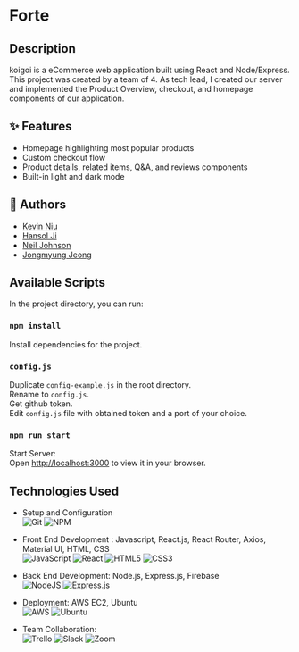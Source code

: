 # Forte

## Description
koigoi is a eCommerce web application built using React and Node/Express. This project was created by a team of 4. As tech lead, I created our server and implemented the Product Overview, checkout, and homepage components of our application.

## ✨ Features
- Homepage highlighting most popular products
- Custom checkout flow
- Product details, related items, Q&A, and reviews components
- Built-in light and dark mode

## 🤝 Authors
- [Kevin Niu](https://github.com/kevinkniu)
- [Hansol Ji](https://github.com/LuuLuu0)
- [Neil Johnson](https://github.com/nxjohnson)
- [Jongmyung Jeong](https://github.com/pqqrpr)

## Available Scripts

In the project directory, you can run:

### `npm install`

Install dependencies for the project.

### `config.js`

Duplicate `config-example.js` in the root directory.\
Rename to `config.js`.\
Get github token.\
Edit `config.js` file with obtained token and a port of your choice.

### `npm run start`

Start Server:\
Open [http://localhost:3000](http://localhost:3000) to view it in your browser.


## Technologies Used

- Setup and Configuration \
![Git](https://img.shields.io/badge/git-%23F05033.svg?style=for-the-badge&logo=git&logoColor=white)
![NPM](https://img.shields.io/badge/NPM-%23000000.svg?style=for-the-badge&logo=npm&logoColor=white)

- Front End Development : Javascript, React.js, React Router, Axios, Material UI, HTML, CSS \
![JavaScript](https://img.shields.io/badge/javascript-%23323330.svg?style=for-the-badge&logo=javascript&logoColor=%23F7DF1E)
![React](https://img.shields.io/badge/react-%2320232a.svg?style=for-the-badge&logo=react&logoColor=%2361DAFB)
![HTML5](https://img.shields.io/badge/html5-%23E34F26.svg?style=for-the-badge&logo=html5&logoColor=white)
![CSS3](https://img.shields.io/badge/css3-%231572B6.svg?style=for-the-badge&logo=css3&logoColor=white)

- Back End Development: Node.js, Express.js, Firebase \
![NodeJS](https://img.shields.io/badge/node.js-6DA55F?style=for-the-badge&logo=node.js&logoColor=white)
![Express.js](https://img.shields.io/badge/express.js-%23404d59.svg?style=for-the-badge&logo=express&logoColor=%2361DAFB)

- Deployment: AWS EC2, Ubuntu \
![AWS](https://img.shields.io/badge/AWS-%23FF9900.svg?style=for-the-badge&logo=amazon-aws&logoColor=white)
![Ubuntu](https://img.shields.io/badge/Ubuntu-E95420?style=for-the-badge&logo=ubuntu&logoColor=white)

- Team Collaboration: \
![Trello](https://img.shields.io/badge/Trello-%23026AA7.svg?style=for-the-badge&logo=Trello&logoColor=white)
![Slack](https://img.shields.io/badge/Slack-4A154B?style=for-the-badge&logo=slack&logoColor=white)
![Zoom](https://img.shields.io/badge/Zoom-2D8CFF?style=for-the-badge&logo=zoom&logoColor=white)
